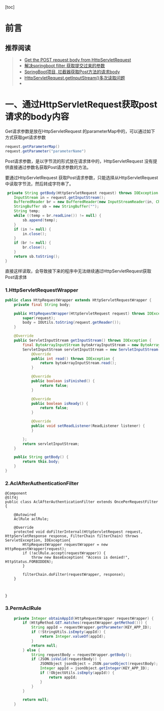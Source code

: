 [toc]







# 前言

## 推荐阅读

> - [Get the POST request body from HttpServletRequest](https://stackoverflow.com/questions/8100634/get-the-post-request-body-from-httpservletrequest)
> - [解决springboot filter 获取提交过来的参数](https://www.phpsong.com/3840.html)
> - [SpringBoot项目, 拦截器获取Post方法的请求body](https://blog.csdn.net/mazaiting/article/details/93930333)
> - [HttpServletRequest.getInputStream()多次读取问题](https://www.jianshu.com/p/85feeb30c1ed)
> - 





# 一、通过HttpServletRequest获取post请求的body内容

Get请求参数是放在HttpServletRequest 的parameterMap中的，可以通过如下方式获取get请求参数

```java
request.getParameterMap()
request.getParameter("parameterName")
```



Post请求参数，是以字节流的形式放在请求体中的，HttpServletRequest 没有提供直接通过参数名获取Post请求参数的方法。

要通过HttpServletRequest 获取Post请求参数，只能选择从HttpServletRequest 中读取字节流，然后转成字符串了。

```java
 private String getBody(HttpServletRequest request) throws IOException {
    InputStream in = request.getInputStream();
    BufferedReader br = new BufferedReader(new InputStreamReader(in, Charset.forName("UTF-8")));
    StringBuffer sb = new StringBuffer("");
    String temp;
    while ((temp = br.readLine()) != null) {
        sb.append(temp);
    }
    if (in != null) {
        in.close();
    }
    if (br != null) {
        br.close();
    }
    return sb.toString();
}
```



直接这样读取，会导致接下来的程序中无法继续通过HttpServletRequest获取Post请求体







### 1.HttpServletRequestWrapper

```java
public class HttpRequestWrapper extends HttpServletRequestWrapper {
    private final String body;

    public HttpRequestWrapper(HttpServletRequest request) throws IOException {
        super(request);
        body = IOUtils.toString(request.getReader());
    }

    @Override
    public ServletInputStream getInputStream() throws IOException {
        final ByteArrayInputStream byteArrayInputStream = new ByteArrayInputStream(getBody().getBytes());
        ServletInputStream servletInputStream = new ServletInputStream() {
            @Override
            public int read() throws IOException {
                return byteArrayInputStream.read();
            }

            @Override
            public boolean isFinished() {
                return false;
            }

            @Override
            public boolean isReady() {
                return false;
            }

            @Override
            public void setReadListener(ReadListener listener) {
            }

        };
        return servletInputStream;
    }

    public String getBody() {
        return this.body;
    }
}
```





### 2.AclAfterAuthenticationFilter

```
@Component
@Slf4j
public class AclAfterAuthenticationFilter extends OncePerRequestFilter {

    @Autowired
    AclRule aclRule;

    @Override
    protected void doFilterInternal(HttpServletRequest request, HttpServletResponse response, FilterChain filterChain) throws ServletException, IOException{
        HttpRequestWrapper requestWrapper = new HttpRequestWrapper(request);
        if (!aclRule.accept(requestWrapper)) {
            throw new BaseException( "Access is denied!", HttpStatus.FORBIDDEN);
        }

        filterChain.doFilter(requestWrapper, response);
    }



}

```



### 3.PermAclRule

```java
    private Integer obtainAppId(HttpRequestWrapper requestWrapper) {
        if (HttpMethod.GET.matches(requestWrapper.getMethod())) {
            String appId = requestWrapper.getParameter(KEY_APP_ID);
            if (!StringUtils.isEmpty(appId)) {
                return Integer.valueOf(appId);
            }
            return null;
        } else {
            String requestBody = requestWrapper.getBody();
            if (JSON.isValid(requestBody)) {
                JSONObject jsonObject = JSON.parseObject(requestBody);
                Integer appId = jsonObject.getInteger(KEY_APP_ID);
                if (!ObjectUtils.isEmpty(appId)) {
                    return appId;
                }
            }
        }

        return null;
    }
```



























